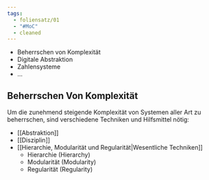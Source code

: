 ```yaml
---
tags:
  - foliensatz/01
  - "#MoC"
  - cleaned
---
```

- Beherrschen von Komplexität
- Digitale Abstraktion
- Zahlensysteme
- ...

## Beherrschen Von Komplexität

Um die zunehmend steigende Komplexität von Systemen aller Art zu beherrschen, sind verschiedene Techniken und Hilfsmittel nötig:

- [[Abstraktion]]
- [[Disziplin]]
- [[Hierarchie, Modularität und Regularität|Wesentliche Techniken]]
	- Hierarchie (Hierarchy)
	- Modularität (Modularity)
	- Regularität (Regularity)

